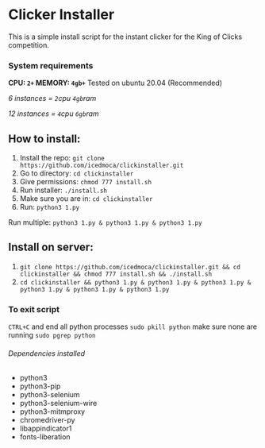# Clicker Installer

This is a simple install script for the instant clicker for the King of Clicks competition.

### System requirements
__CPU: `2+` MEMORY: `4gb+`__ 
Tested on ubuntu 20.04 (Recommended)

_6 instances = `2`cpu `4gb`ram_

_12 instances = `4`cpu `6gb`ram_



## How to install:

1. Install the repo: `git clone https://github.com/icedmoca/clickinstaller.git`
2. Go to directory: `cd clickinstaller`
3. Give permissions: `chmod 777 install.sh`
4. Run installer: `./install.sh`
5. Make sure you are in: `cd clickinstaller`
6. Run: `python3 1.py`

Run multiple: `python3 1.py & python3 1.py & python3 1.py`

## Install on server:
1. `git clone https://github.com/icedmoca/clickinstaller.git && cd clickinstaller && chmod 777 install.sh && ./install.sh`
2. `cd clickinstaller && python3 1.py & python3 1.py & python3 1.py & python3 1.py & python3 1.py & python3 1.py`

### To exit script
`CTRL+C` and end all python processes `sudo pkill python` make sure none are running `sudo pgrep python`

###### Dependencies installed
 * python3
 * python3-pip
 * python3-selenium
 * python3-selenium-wire
 * python3-mitmproxy
 * chromedriver-py
 * libappindicator1 
 * fonts-liberation
